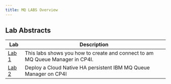 ```yaml
---
title: MQ LABS Overview
---
```


## Lab Abstracts

| Lab | Description |
| --- | ----------- |
| [Lab 1](/MQ-Labs/Lab1) | This labs shows you how to create and connect to am MQ Queue Manager in CP4I. |
| [Lab 2](/MQ-Labs/Lab3) | Deploy a Cloud Native HA persistent IBM MQ Queue Manager on CP4I |